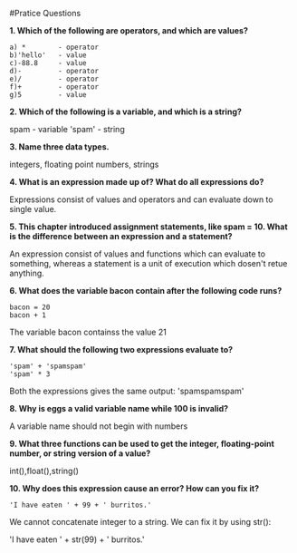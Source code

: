 #Pratice Questions

**1. Which of the following are operators, and which are values?**

	a) * 		- operator
	b)'hello'   - value
	c)-88.8  	- value
	d)-      	- operator
	e)/     	- operator
	f)+			- operator
	g)5	 		- value


**2. Which of the following is a variable, and which is a string?**

 spam		- variable
'spam'		- string


**3. Name three data types.**

   integers, floating point numbers, strings



**4. What is an expression made up of? What do all expressions do?**

   Expressions consist of values and operators and can evaluate down to single value.



**5. This chapter introduced assignment statements, like spam = 10. What is the difference between
  an expression and a statement?**

  An expression consist of values and functions which can evaluate to something, whereas 
  a statement is a unit of execution which dosen't retue anything.



**6. What does the variable bacon contain after the following code runs?**
	
	bacon = 20
	bacon + 1

   The variable bacon containss the value 21



**7. What should the following two expressions evaluate to?**

    'spam' + 'spamspam'
    'spam' * 3

   Both the expressions gives the same output:
   'spamspamspam'


**8. Why is eggs a valid variable name while 100 is invalid?**

   A variable name should not begin with numbers


**9. What three functions can be used to get the integer, floating-point number, or string version of a value?**
	
   int(),float(),string()


**10. Why does this expression cause an error? How can you fix it?**

    'I have eaten ' + 99 + ' burritos.'

   We cannot concatenate integer to a string.
   We can fix it by using str():

   'I have eaten ' + str(99) + ' burritos.'